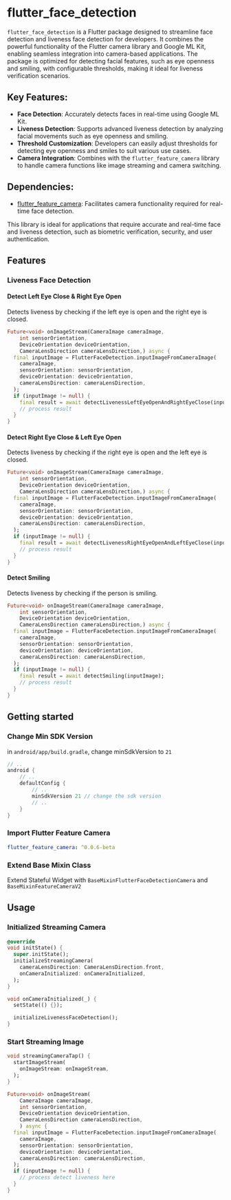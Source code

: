 # flutter_face_detection

`flutter_face_detection` is a Flutter package designed to streamline face detection and liveness
face detection for developers. It combines the powerful functionality of the Flutter camera library
and Google ML Kit, enabling seamless integration into camera-based applications. The package is
optimized for detecting facial features, such as eye openness and smiling, with configurable
thresholds, making it ideal for liveness verification scenarios.

## Key Features:

- **Face Detection**: Accurately detects faces in real-time using Google ML Kit.
- **Liveness Detection**: Supports advanced liveness detection by analyzing facial movements such as
  eye openness and smiling.
- **Threshold Customization**: Developers can easily adjust thresholds for detecting eye openness
  and smiles to suit various use cases.
- **Camera Integration**: Combines with the `flutter_feature_camera` library to handle camera
  functions like image streaming and camera switching.

## Dependencies:

- [flutter_feature_camera](https://pub.dev/packages/flutter_feature_camera): Facilitates camera
  functionality required for real-time face detection.

This library is ideal for applications that require accurate and real-time face and liveness
detection, such as biometric verification, security, and user authentication.

## Features

### Liveness Face Detection

#### Detect Left Eye Close & Right Eye Open

Detects liveness by checking if the left eye is open and the right eye is closed.

```dart
Future<void> onImageStream(CameraImage cameraImage,
    int sensorOrientation,
    DeviceOrientation deviceOrientation,
    CameraLensDirection cameraLensDirection,) async {
  final inputImage = FlutterFaceDetection.inputImageFromCameraImage(
    cameraImage,
    sensorOrientation: sensorOrientation,
    deviceOrientation: deviceOrientation,
    cameraLensDirection: cameraLensDirection,
  );
  if (inputImage != null) {
    final result = await detectLivenessLeftEyeOpenAndRightEyeClose(inputImage);
    // process result
  }
}
```

#### Detect Right Eye Close & Left Eye Open

Detects liveness by checking if the right eye is open and the left eye is closed.

```dart
Future<void> onImageStream(CameraImage cameraImage,
    int sensorOrientation,
    DeviceOrientation deviceOrientation,
    CameraLensDirection cameraLensDirection,) async {
  final inputImage = FlutterFaceDetection.inputImageFromCameraImage(
    cameraImage,
    sensorOrientation: sensorOrientation,
    deviceOrientation: deviceOrientation,
    cameraLensDirection: cameraLensDirection,
  );
  if (inputImage != null) {
    final result = await detectLivenessRightEyeOpenAndLeftEyeClose(inputImage);
    // process result
  }
}
```

#### Detect Smiling

Detects liveness by checking if the person is smiling.

```dart
Future<void> onImageStream(CameraImage cameraImage,
    int sensorOrientation,
    DeviceOrientation deviceOrientation,
    CameraLensDirection cameraLensDirection,) async {
  final inputImage = FlutterFaceDetection.inputImageFromCameraImage(
    cameraImage,
    sensorOrientation: sensorOrientation,
    deviceOrientation: deviceOrientation,
    cameraLensDirection: cameraLensDirection,
  );
  if (inputImage != null) {
    final result = await detectSmiling(inputImage);
    // process result
  }
}
```

## Getting started

### Change Min SDK Version

in `android/app/build.gradle`, change minSdkVersion to `21`

```gradle
// ..
android {
    // ..
    defaultConfig {
        // ..
        minSdkVersion 21 // change the sdk version
        // ..
    }
}
```

### Import Flutter Feature Camera

```yaml
flutter_feature_camera: ^0.0.6-beta
```

### Extend Base Mixin Class

Extend Stateful Widget with `BaseMixinFlutterFaceDetectionCamera` and `BaseMixinFeatureCameraV2`

## Usage

### Initialized Streaming Camera
```dart
@override
void initState() {
  super.initState();
  initializeStreamingCamera(
    cameraLensDirection: CameraLensDirection.front,
    onCameraInitialized: onCameraInitialized,
  );
}

void onCameraInitialized(_) {
  setState(() {});

  initializeLivenessFaceDetection();
}
```

### Start Streaming Image

```dart
void streamingCameraTap() {
  startImageStream(
    onImageStream: onImageStream,
  );
}

Future<void> onImageStream(
    CameraImage cameraImage,
    int sensorOrientation,
    DeviceOrientation deviceOrientation,
    CameraLensDirection cameraLensDirection,
    ) async {
  final inputImage = FlutterFaceDetection.inputImageFromCameraImage(
    cameraImage,
    sensorOrientation: sensorOrientation,
    deviceOrientation: deviceOrientation,
    cameraLensDirection: cameraLensDirection,
  );
  if (inputImage != null) {
    // process detect liveness here
  }
}
```

